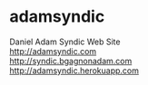 adamsyndic
==========

Daniel Adam Syndic Web Site<br>
http://adamsyndic.com<br>
http://syndic.bgagnonadam.com<br>
http://adamsyndic.herokuapp.com

